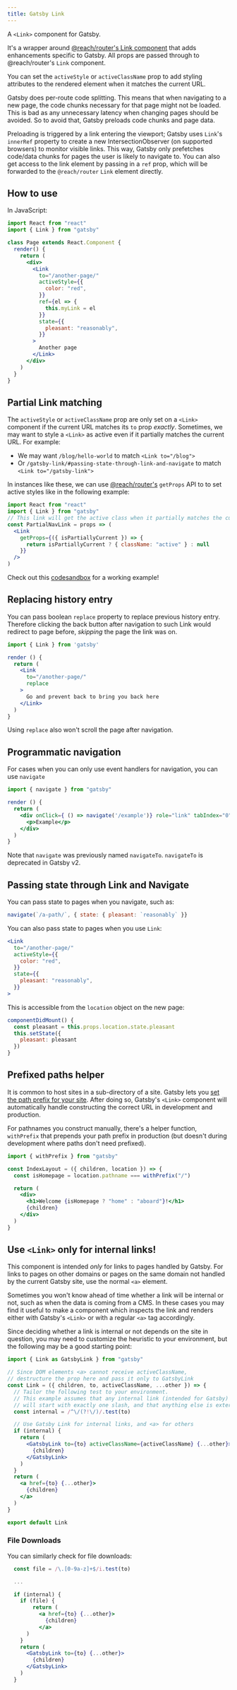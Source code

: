 ```yaml
---
title: Gatsby Link
---
```


A `<Link>` component for Gatsby.

It's a wrapper around
[@reach/router's Link component](https://reach.tech/router/api/Link)
that adds enhancements specific to Gatsby. All props are passed through to @reach/router's `Link` component.

You can set the `activeStyle` or `activeClassName` prop to add styling
attributes to the rendered element when it matches the current URL.

Gatsby does per-route code splitting. This means that when navigating to a new
page, the code chunks necessary for that page might not be loaded. This is bad as
any unnecessary latency when changing pages should be avoided. So to avoid that,
Gatsby preloads code chunks and page data.

Preloading is triggered by a link entering the viewport; Gatsby uses
`Link`'s `innerRef` property to create a new IntersectionObserver (on
supported browsers) to monitor visible links. This way, Gatsby only prefetches
code/data chunks for pages the user is likely to navigate to. You can also get
access to the link element by passing in a `ref` prop, which will be forwarded to the `@reach/router` `Link` element directly.

## How to use

In JavaScript:

```jsx
import React from "react"
import { Link } from "gatsby"

class Page extends React.Component {
  render() {
    return (
      <div>
        <Link
          to="/another-page/"
          activeStyle={{
            color: "red",
          }}
          ref={el => {
            this.myLink = el
          }}
          state={{
            pleasant: "reasonably",
          }}
        >
          Another page
        </Link>
      </div>
    )
  }
}
```

## Partial Link matching

The `activeStyle` or `activeClassName` prop are only set on a `<Link>` component if the current URL matches its `to` prop _exactly_. Sometimes, we may want to style a `<Link>` as active even if it partially matches the current URL. For example:

- We may want `/blog/hello-world` to match `<Link to="/blog">`
- Or `/gatsby-link/#passing-state-through-link-and-navigate` to match `<Link to="/gatsby-link">`

In instances like these, we can use [@reach/router's](https://reach.tech/router/api/Link) `getProps` API to to set active styles like in the following example:

```jsx
import React from "react"
import { Link } from "gatsby"
// This link will get the active class when it partially matches the current URL
const PartialNavLink = props => (
  <Link
    getProps={({ isPartiallyCurrent }) => {
      return isPartiallyCurrent ? { className: "active" } : null
    }}
  />
)
```

Check out this [codesandbox](https://codesandbox.io/s/p92vm09m37) for a working example!

## Replacing history entry

You can pass boolean `replace` property to replace previous history entry.
Therefore clicking the back button after navigation to such Link would redirect
to page before, _skipping_ the page the link was on.

```jsx
import { Link } from 'gatsby'

render () {
  return (
    <Link
      to="/another-page/"
      replace
    >
      Go and prevent back to bring you back here
    </Link>
  )
}
```

Using `replace` also won't scroll the page after navigation.

## Programmatic navigation

For cases when you can only use event handlers for navigation, you can use `navigate`

```jsx
import { navigate } from "gatsby"

render () {
  return (
    <div onClick={ () => navigate('/example')} role="link" tabIndex="0" onKeyUp={this.handleKeyUp}>
      <p>Example</p>
    </div>
  )
}
```

Note that `navigate` was previously named `navigateTo`. `navigateTo` is deprecated in Gatsby v2.

## Passing state through Link and Navigate

You can pass state to pages when you navigate, such as:

```javascript
navigate(`/a-path/`, { state: { pleasant: `reasonably` }}
```

You can also pass state to pages when you use `Link`:

```jsx
<Link
  to="/another-page/"
  activeStyle={{
    color: "red",
  }}
  state={{
    pleasant: "reasonably",
  }}
>
```

This is accessible from the `location` object on the new page:

```javascript
componentDidMount() {
  const pleasant = this.props.location.state.pleasant
  this.setState({
    pleasant: pleasant
  })
}
```

## Prefixed paths helper

It is common to host sites in a sub-directory of a site. Gatsby lets you [set
the path prefix for your site](/docs/path-prefix/). After doing so, Gatsby's `<Link>` component will automatically handle constructing the correct URL in development and production.

For pathnames you construct manually, there's a helper function, `withPrefix` that prepends your path prefix in production (but doesn't during development where paths don't need prefixed).

```jsx
import { withPrefix } from "gatsby"

const IndexLayout = ({ children, location }) => {
  const isHomepage = location.pathname === withPrefix("/")

  return (
    <div>
      <h1>Welcome {isHomepage ? "home" : "aboard"}!</h1>
      {children}
    </div>
  )
}
```

## Use `<Link>` only for internal links!

This component is intended _only_ for links to pages handled by Gatsby. For links to pages on other domains or pages on the same domain not handled by the current Gatsby site, use the normal `<a>` element.

Sometimes you won't know ahead of time whether a link will be internal or not,
such as when the data is coming from a CMS.
In these cases you may find it useful to make a component which inspects the
link and renders either with Gatsby's `<Link>` or with a regular `<a>` tag
accordingly.

Since deciding whether a link is internal or not depends on the site in
question, you may need to customize the heuristic to your environment, but the
following may be a good starting point:

```jsx
import { Link as GatsbyLink } from "gatsby"

// Since DOM elements <a> cannot receive activeClassName,
// destructure the prop here and pass it only to GatsbyLink
const Link = ({ children, to, activeClassName, ...other }) => {
  // Tailor the following test to your environment.
  // This example assumes that any internal link (intended for Gatsby)
  // will start with exactly one slash, and that anything else is external.
  const internal = /^\/(?!\/)/.test(to)

  // Use Gatsby Link for internal links, and <a> for others
  if (internal) {
    return (
      <GatsbyLink to={to} activeClassName={activeClassName} {...other}>
        {children}
      </GatsbyLink>
    )
  }
  return (
    <a href={to} {...other}>
      {children}
    </a>
  )
}

export default Link
```

### File Downloads

You can similarly check for file downloads:

```jsx
  const file = /\.[0-9a-z]+$/i.test(to)

  ...

  if (internal) {
    if (file) {
        return (
          <a href={to} {...other}>
            {children}
          </a>
      )
    }
    return (
      <GatsbyLink to={to} {...other}>
        {children}
      </GatsbyLink>
    )
  }
```
